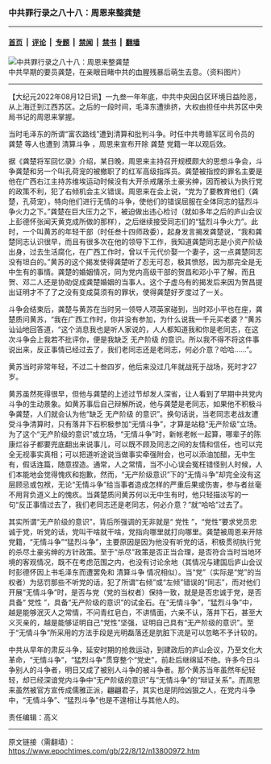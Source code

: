 ### 中共罪行录之八十八：周恩来整龚楚

---

#### [首页](../../../..?n13800972) &nbsp;|&nbsp; [评论](../../../../../epoch-comment?n13800972) &nbsp;|&nbsp; [专题](../../../../../epoch-special?n13800972) &nbsp;|&nbsp; [禁闻](../../../../../epoch-news?n13800972) &nbsp;|&nbsp; [禁书](../../../../../books?n13800972) &nbsp;|&nbsp; [翻墙](https://github.com/gfw-breaker/nogfw/blob/master/README.md?n13800972)


<div><img alt="中共罪行录之八十八：周恩来整龚楚" class="attachment-djy_600_400 size-djy_600_400 wp-post-image" src="https://i.epochtimes.com/assets/uploads/2021/11/id13374204-bf16a824565d8fe601063dd86d9f3c67-600x400.jpg"/>
<div class="caption">
 中共早期的要员龚楚，在亲眼目睹中共的血腥残暴后萌生去意。（资料图片）
</div></div><hr/><div class="post_content" id="artbody" itemprop="articleBody">
 <!-- article content begin -->
 <p>
  【大纪元2022年08月12日讯】一九叁一年年底，中共中央因白区环境日益险恶，从上海迁到江西苏区。之后的一段时间，毛泽东遭排挤，大权由担任中共苏区中央局书记的周恩来掌握。
 </p>
 <p>
  当时毛泽东的所谓“富农路线”遭到清算和批判斗争。时任中共粤赣军区司令员的
  <ok href="https://www.epochtimes.com/gb/tag/%E9%BE%9A%E6%A5%9A.html">
   龚楚
  </ok>
  等人也遭到
  <ok href="https://www.epochtimes.com/gb/tag/%E6%B8%85%E7%AE%97%E6%96%97%E4%BA%89.html">
   清算斗争
  </ok>
  ，周恩来宣布开除
  <ok href="https://www.epochtimes.com/gb/tag/%E9%BE%9A%E6%A5%9A.html">
   龚楚
  </ok>
  党籍一年以观后效。
 </p>
 <p>
  据《龚楚将军回忆录》介绍，某日晚，周恩来主持召开规模颇大的思想斗争会，斗争龚楚和另一个叫孔荷宠的被撤职了的红军高级指挥员。龚楚被指控的罪名主要是他在广西右江主持苏维埃运动时候没有大开杀戒屠杀土豪劣绅，因而被认为执行党的政策不利，犯了右倾机会主义错误。周恩来在会上说，“党为了要教育他们（龚楚，孔荷宠），特向他们进行无情的斗争，使他们的错误屈服在全体同志的猛烈斗争火力之下。”龚楚在巨大压力之下，被迫做出违心检讨（就如多年之后的庐山会议上彭德怀张闻天黄克成所做的那样），之后继续接受同志们的“猛烈斗争火力”。此时，一个叫黄苏的年轻干部（时任叁十四师政委），起身发言揭发龚楚说，“我和龚楚同志认识很早，而且有很多次在他的领导下工作，我知道龚楚同志是小资产阶级出身，过去生活腐化，在广西工作时，曾以千元代价娶一个妻子，这一点龚楚同志没有坦白的。”黄苏的这个揭发使得龚楚听了忍无可忍，极其愤怒，因为那完全是无中生有的事情。龚楚的婚姻情况，同为党内高级干部的贺昌和邓小平了解，而且贺、邓二人还是协助促成龚楚婚姻的当事人。这个子虚乌有的揭发后来因为贺昌提出证明才不了了之没有变成莫须有的罪状，使得龚楚好歹度过了一关。
 </p>
 <p>
  斗争会结束后，龚楚与黄苏在当时另一领导人项英家碰到，当时邓小平也在座，龚楚质问黄苏，“我在广西工作时，你并没有参加，为什么说我一千元买老婆？”黄苏讪讪地回答道，“这个消息我也是听人家说的，人人都知道我和你是老同志，在这次斗争会上我若不批评你，便是我缺乏
  <ok href="https://www.epochtimes.com/gb/tag/%E6%97%A0%E4%BA%A7%E9%98%B6%E7%BA%A7.html">
   无产阶级
  </ok>
  的意识。所以我不得不将这件事说出来，反正事情已经过去了，我们老同志还是老同志，何必介意？哈哈……”。
 </p>
 <p>
  黄苏当时非常年轻，不过二十叁四岁，他后来没过几年就战死于战场，死时才27岁。
 </p>
 <p>
  黄苏虽然死得很早，但他与龚楚的上述过节却发人深省，让人看到了早期中共党内斗争的生动景象。如黄苏事后自己辩解所说，他与龚楚是老同志，如果他不积极斗争龚楚，人们就会认为他“缺乏
  <ok href="https://www.epochtimes.com/gb/tag/%E6%97%A0%E4%BA%A7%E9%98%B6%E7%BA%A7.html">
   无产阶级
  </ok>
  的意识”。换句话说，当老同志老战友遭受斗争清算时，只有落井下石积极参加“无情斗争”，才算是站稳“无产阶级”立场。为了这个“无产阶级的意识”或立场，“无情斗争”时，新帐老帐一起算，哪辈子的陈康烂谷子都要兜底翻出来说事儿，可以既不顾及同志之间的友情和信任，也可以完全无视事实真相；可以把道听途说当做事实牵强附会，也可以添油加醋，无中生有，假话连篇，随意捏造。通常，人之常情，当不小心误会冤枉错怪别人时候，人们本能地会觉得愧疚和抱歉，然而，“无产阶级意识”下的“无情斗争”却完全没有这层顾忌或包袱，无论“无情斗争”给当事者造成怎样的严重后果或伤害，参与者丝毫不用背负道义上的愧疚。当龚楚质问黄苏何以无中生有时，他只轻描淡写的一句“反正事情过去了，我们老同志还是老同志，何必介意？”就“哈哈”过去了。
 </p>
 <p>
  其实所谓“无产阶级的意识”，背后所强调的无非就是“
  <ok href="https://www.epochtimes.com/gb/tag/%E5%85%9A%E6%80%A7.html">
   党性
  </ok>
  ”，“党性”要求党员忠诚于党，听党的话，党叫干啥就干啥，党指向哪里就打向哪里。龚楚被周恩来开除党籍，“无情斗争”“猛烈斗争”，主要原因是因为他没有听党的话，积极贯彻执行党的杀尽土豪劣绅的方针政策。至于“杀尽”政策是否正当合理，是否符合当时当地环境的客观情况，既不在考虑范围之内，也没有讨论余地（其情况与建国后庐山会议时彭德怀因上书毛泽东而遭罢免和
  <ok href="https://www.epochtimes.com/gb/tag/%E6%B8%85%E7%AE%97%E6%96%97%E4%BA%89.html">
   清算斗争
  </ok>
  情况相似）。当“党”（实际是“党”的当权者）为惩罚那些不听党的话，犯了所谓“右倾”或“左倾”错误的“同志”，而对他们开展“无情斗争”时，是否与党（党的当权者）保持一致，就是是否忠诚于党，是否具备“
  <ok href="https://www.epochtimes.com/gb/tag/%E5%85%9A%E6%80%A7.html">
   党性
  </ok>
  ”，具备“无产阶级的意识”的试金石。在“无情斗争”，“猛烈斗争”中，越是能够泯灭人之常情，不问青红皂白，不讲情面，六亲不认，落井下石，甚至大义灭亲的，越是能够证明自己“党性”坚强，证明自己具有“无产阶级的意识”。至于“无情斗争”所采用的方法手段是光明磊落还是肮脏下流是可以忽略不予计较的。
 </p>
 <p>
  中共从早年的肃反斗争，延安时期的抢救运动，到建政后的庐山会议，乃至文化大革命，“无情斗争”，“猛烈斗争”贯穿整个“党史”，前赴后继绵延不绝。许多今日斗争别人的斗争者，明日又成了被别人斗争的被斗争者。那个黄苏当年虽然年纪轻轻，却已经深谙党内斗争中“无产阶级的意识”与“无情斗争”的“辩证关系”。而周恩来虽然被官方宣传成儒雅正派，翩翩君子，其实也是阴险凶狠之人，在党内斗争中，“无情斗争”、“猛烈斗争”也是不遑相让与其他人的。
 </p>
 <p>
  责任编辑：高义
 </p>
 <!-- article content end -->
 <div id="below_article_ad">
 </div>
</div>


---

原文链接（需翻墙）：https://www.epochtimes.com/gb/22/8/12/n13800972.htm